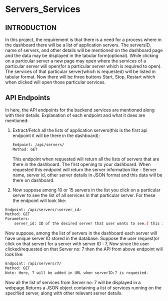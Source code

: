# Servers_Services

## INTRODUCTION

In this project, the requirement is that there is a need for a process where in the dashboard there will be a list of application servers. The serversID, name of servers, and other details will be mentioned on the
dashboard page and the data may be displayed in the tabular form(optional). While clicking on a particular server a new page may open where the services of a particular server will open(for a particular server which is required to open). The services of that particular server(which is requested) will be listed in tabular format. Now there will be three buttons Start, Stop, Restart which when clicked will open those particular services.


## API Endpoints

In here, the API endpoints for the backend services are mentioned along with their details. Explanation of each endpoint and what it does are mentioned:

1. Extract/Fetch all the lists of application servers(this is the first api endpoint it will be there in the dashboard):
   ```bash
   Endpoint: /api/servers/
   Method: GET
   ```
   This endpoint when requested will return all the lists of servers that are there in the dashboard. The first opening to your dashboard.
   When requested this endpoint will return the server information like - Server name, server id, other server details in JSON format and this data will be there on dashboard.

2. Now suppose among 10 or 15 servers in the list you click on a particular server to see the list of all services in that particular server. For these the endpoint will look like:
```bash
Endpoint: /api/servers/<server_id>
Method: GET
Parameters:
    server_id: ID of the desired server that user wants to see.( this is a data that needs to be passed as <server_id> is a placeholder.
```
Now suppose, among the list of servers in the dashboard each server will have unique server ID stored in the database. Suppose the user request(or click on that server) for a server with server ID : 7,
Now since the user clicked/requested on that Server no: 7 then the API from above endpoint will look like:
```bash
Endpoint: /api/servers/7/
Method: GET
Note: Here, 7 will be added in URL when serverID:7 is requested.
```
Now all the list of services from Server no: 7 will be displayed in a webpage.Returns a JSON object containing a list of services running on the specified server, along with other relevant server details.







